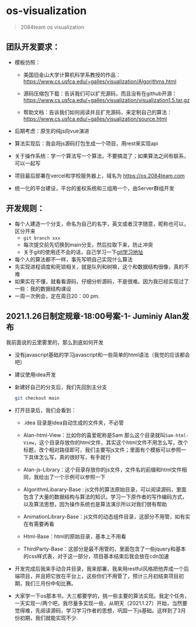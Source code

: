 # os-visualization
> 2084team os visualization 

## 团队开发要求：

- 模板仿照：

  - 美国旧金山大学计算机科学系教授的作品：https://www.cs.usfca.edu/~galles/visualization/Algorithms.html

  - 源码压缩包下载：告诉我们可以扩充源码，而且没有在github开源：https://www.cs.usfca.edu/~galles/visualization/visualization1.5.tar.gz

  - 帮助文档：告诉我们如何阅读并且扩充源码，来定制自己的算法：https://www.cs.usfca.edu/~galles/visualization/source.html
- 后期考虑：原生的纯js向vue演进
- 算法实现后：我会将js源码打包生成一个项目，用rest来实现api
- 关于操作系统：学一个算法写一个算法，不要搞混了；如果算法之间有联系，可以一起写
- 项目最后部署在vercel和学校服务器上，域名为 https://os.2084team.com
- 统一化的平台建设，平台的鉴权系统和三组用一个，由Server群组开发

## 开发规则：

- 每个人建造一个分支，命名为自己的名字，英文或者汉字随意，昵称也可以，区分开来
  - ``git branch xxx``
  - 每次提交前先切换到main分支，然后拉取下来，防止冲突
  - 关于git的使用还不会的话，自己学习一下[git学习地址](https://www.liaoxuefeng.com/wiki/896043488029600)
- 每个人的算法都不一样，事先写明自己实现什么算法
- 先实现进程调度和死锁相关，就是队列和树嘛，这个和数据结构很像，真的不难
- 如果实在不懂，就看看源码，仔细分析源码，不是很难。因为我已经实现过了一些：我的数据结构课设
- 一周一次例会，定在周日20：00 pm.



## 2021.1.26日制定规章-18:00号案-1- Juminiy Alan发布

我前面说的云里雾里的，那么到底如何开发

- 没有javascript基础的学习javascript和一些简单的html语法（我觉的应该都会吧）
- 建议使用idea开发

- 新建好自己的分支后，我们先回到主分支

  ```bash
  git checkout main
  ```

- 打开目录后，我们会看到：

  - .idea 目录是idea自动生成的文件夹，不必管
  - Alan-html-View：比如你的喜爱昵称是Sam 那么这个目录就叫`Sam-html-View`，这个目录存放你的html文件，其实这个html文件不用怎么写，改个标题，改个相对路径即可，我们主要写js文件；里面有个模板可以参照一下具体怎么写，真的很好写，有手就行

  - Alan-js-Library：这个目录存放你的js文件，文件名的前缀和html文件相同，我给出了一个示例可以参照一下
  - AlgorithmLibarary-Base : js文件的算法原始目录，可以阅读源码，里面包含了大量的数据结构与算法的知识。学习一下原作者的写作编码方式，以及算法思想，因为操作系统也是算法演示所以对我们很有帮助
  - AnimationLibrary-Base：js文件的动态组件目录，这部分不用管，如有实在有需要再看
  - Html-Base：html的原始目录，基本上不用看
  - ThirdParty-Base：这部分是最不用管的，里面包含了一些jquery和基本的css样式表，对于这一部分，项目基本结束后我会放在cdn加速

- 开发完成后我来手动合并目录，我来部署，我来用restful风格把他弄成一个后端项目，并且把它放在平台上，这些你们不用管了，预计三月初结束项目初期，我们三月份中旬比赛。
- 大家学一下os那本书，大三都要学的，挑一些主要的算法实现。我定个任务，一天实现一/两个吧，我尽量多实现一些，从明天（2021.1.27）开始，当然要觉得难，先阅读源码，学习学习作者的思想，巩固一下js基础。这样到了3月份初期，我们就能实现不少.

